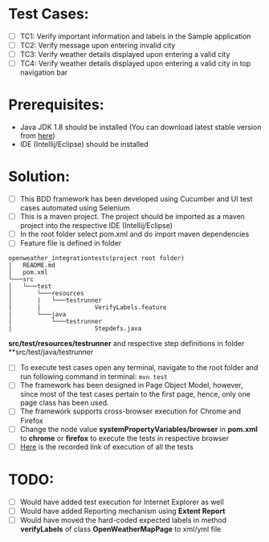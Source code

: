 # Test Cases:

- [ ] TC1: Verify important information and labels in the Sample application
- [ ] TC2: Verify message upon entering invalid city
- [ ] TC3: Verify weather details displayed upon entering a valid city
- [ ] TC4: Verify weather details displayed upon entering a valid city in top navigation bar

# Prerequisites:
- Java JDK 1.8 should be installed (You can download latest stable version from [here](https://www.oracle.com/technetwork/java/javaee/downloads/jdk8-downloads-2133151.html))
- IDE (Intellij/Eclipse) should be installed

# Solution:
- [ ] This BDD framework has been developed using Cucumber and UI test cases automated using Selenium
- [ ] This is a maven project. The project should be imported as a maven project into the respective IDE (Intellij/Eclipse)
- [ ] In the root folder select pom.xml and do import maven dependencies
- [ ] Feature file is defined in folder 
```
openweather_integrationtests(project root folder)
│   README.md 
│   pom.xml
└───src
│   └───test
│       └───resources
│       |   └───testrunner
|       |               VerifyLabels.feature
|       └───java
│           └───testrunner
|                       Stepdefs.java
```
**src/test/resources/testrunner** and respective step definitions in folder **src/test/java/testrunner

- [ ] To execute test cases open any terminal, navigate to the root folder and run following command in terminal:
        `mvn test`
- [ ] The framework has been designed in Page Object Model, however, since most of the test cases pertain to the first page, hence, only one page class has been used.
- [ ] The framework supports cross-browser execution for Chrome and Firefox
- [ ] Change the node value **systemPropertyVariables/browser** in **pom.xml** to **chrome** or **firefox** to execute the tests in respective browser
- [ ] [Here](https://drive.google.com/file/d/1vlCyh-qqj3fa2ApinC2wRd8qOc0Z-xAz/view?usp=sharing) is the recorded link of execution of all the tests 

# TODO:
- [ ] Would have added test execution for Internet Explorer as well
- [ ] Would have added Reporting mechanism using **Extent Report**
- [ ] Would have moved the hard-coded expected labels in method **verifyLabels** of class **OpenWeatherMapPage** to xml/yml file
